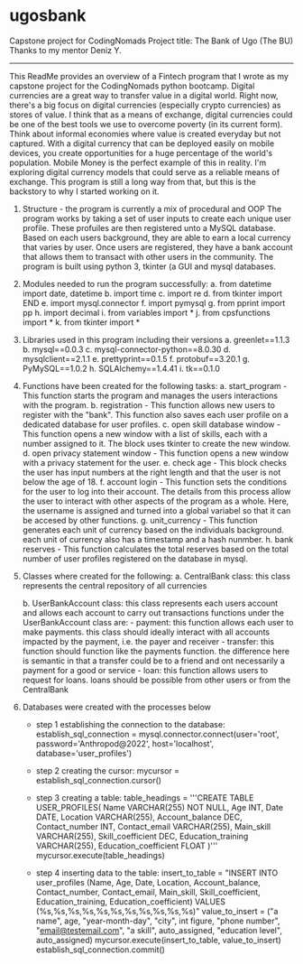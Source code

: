 # ugosbank

Capstone project for CodingNomads
Project title: The Bank of Ugo (The BU)
Thanks to my mentor Deniz Y. 
_________________________

This ReadMe provides an overview of a Fintech program that I wrote as my capstone project for the CodingNomads python bootcamp. Digital currencies are a great way to transfer value in a digital world. Right now, there's a big focus on digital currencies (especially crypto currencies) as stores of value. I think that as a means of exchange, digital currencies could be one of the best tools we use to overcome poverty (in its current form). Think about informal economies where value is created everyday but not captured. With a digital currency that can be deployed easily on mobile devices, you create opportunities for a huge percentage of the world's population. Mobile Money is the perfect example of this in reality. I'm exploring digital currency models that could serve as a reliable means of exchange. This program is still a long way from that, but this is the backstory to why I started working on it. 

1. Structure - the program is currently a mix of procedural and OOP
	The program works by taking a set of user inputs to create each unique user profile. These profuiles are then registered unto a 
	MySQL database. Based on each users background, they are able to earn a local currency that varies by user. Once users are registered,
	they have a bank account that allows them to transact with other users in the community. 
	The program is built using python 3, tkinter (a GUI and mysql databases.

2. Modules needed to run the program successfully:
	a.	from datetime import date, datetime
	b.	import time
	c.	import re
	d.	from tkinter import END
	e.	import mysql.connector
	f.	import pymysql
	g.	from pprint import pp
	h.	import decimal
	i.	from variables import *
	j.	from cpsfunctions import *
	k.	from tkinter import *

3. Libraries used in this program including their versions 
	a.	greenlet==1.1.3
	b.	mysql==0.0.3
	c.	mysql-connector-python==8.0.30
	d.	mysqlclient==2.1.1
	e.	prettyprint==0.1.5
	f.	protobuf==3.20.1
	g.	PyMySQL==1.0.2
	h.	SQLAlchemy==1.4.41
	i.	tk==0.1.0

4. Functions have been created for the following tasks:
	a.	start_program - This function starts the program and manages the users interactions with the program. 
	b.	registration - This function allows new users to register with the "bank". This function also saves each user profile on a dedicated
		database for user profiles.
	c.	open skill database window - This function opens a new window with a list of skills, each with a number assigned to it. The block 
		uses tkinter to create the new window.
	d.	open privacy statement window - This function opens a new window with a privacy statement for the user.
	e.	check age - This block checks the user has input numbers at the right length and that the user is not below the age of 18.
	f.	account login - This function sets the conditions for the user to log into their account. The details from this process allow the user 
		to interact with other aspects of the program as a whole. Here, the username is assigned and turned into a global variabel so that 
		it can be accesed by other functions.
	g.	unit_currency - This function generates each unit of currency based on the individuals background. each unit of currency also has 
		a timestamp and a hash nunmber.
	h.	bank reserves - This function calculates the total reserves based on the total number of user profiles registered on the database in mysql.

5. Classes where created for the following:
	a.	CentralBank class: this class represents the central repository of all currencies 
		 
	b.	UserBankAccount class: this class represents each users account and allows each account to carry out transactions
		functions under the UserBankAccount class are:
		-	payment: this function allows each user to make payments. this class should ideally interact with all accounts impacted 
			by the payment, i.e. the payer and receiver
		-	transfer: this function should function like the payments function. the difference here is semantic in that a transfer 
			could be to a friend and ont necessarily a payment for a good or service
		-	loan: this function allows users to request for loans. loans should be possible from other users or from the CentralBank

6.	Databases were created with the processes below

	-	step 1 establishing the connection to the database:
establish_sql_connection = mysql.connector.connect(user='root', password='Anthropod@2022',
                              host='localhost',
                              database='user_profiles')

	-	step 2 creating the cursor:
mycursor = establish_sql_connection.cursor()

	-	step 3 creating a table:
table_headings = '''CREATE TABLE USER_PROFILES(
    Name VARCHAR(255) NOT NULL,
    Age INT,
    Date DATE,
    Location VARCHAR(255),
    Account_balance DEC,
    Contact_number INT,
    Contact_email VARCHAR(255),
    Main_skill VARCHAR(255),
    Skill_coefficient DEC,
    Education_training VARCHAR(255),
    Education_coefficient FLOAT
)'''
mycursor.execute(table_headings)

	-	step 4 inserting data to the table:
insert_to_table = "INSERT INTO user_profiles (Name, Age, Date, Location, Account_balance, Contact_number, Contact_email, Main_skill, Skill_coefficient, Education_training, Education_coefficient) VALUES (%s,%s,%s,%s,%s,%s,%s,%s,%s,%s,%s)"
value_to_insert = ("a name", age, "year-month-day", "city", int figure, "phone number", "email@testemail.com", "a skill", auto_assigned, "education level", auto_assigned)
mycursor.execute(insert_to_table, value_to_insert)
establish_sql_connection.commit()



